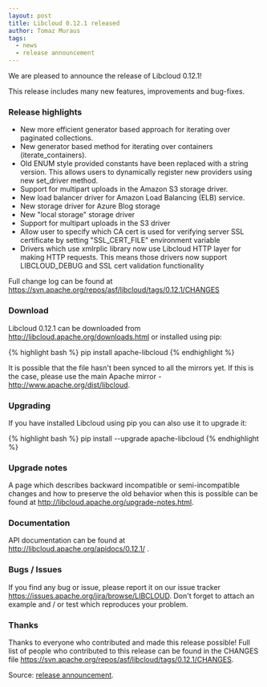 ```yaml
---
layout: post
title: Libcloud 0.12.1 released
author: Tomaz Muraus
tags:
  - news
  - release announcement
---
```


We are pleased to announce the release of Libcloud 0.12.1!

This release includes many new features, improvements and bug-fixes.

### Release highlights

* New more efficient generator based approach for iterating over paginated
  collections.
* New generator based method for iterating over containers
  (iterate_containers).
* Old ENUM style provided constants have been replaced with a string
  version. This allows users to dynamically register new providers using new
  set_driver method.
* Support for multipart uploads in the Amazon S3 storage driver.
* New load balancer driver for Amazon Load Balancing (ELB) service.
* New storage driver for Azure Blog storage
* New "local storage" storage driver
* Support for multipart uploads in the S3 driver
* Allow user to specify which CA cert is used for verifying server SSL
  certificate by setting "SSL_CERT_FILE" environment variable
* Drivers which use xmlrplic library now use Libcloud HTTP layer for making
  HTTP requests. This means those drivers now support LIBCLOUD_DEBUG and SSL
  cert validation functionality

Full change log can be found at
https://svn.apache.org/repos/asf/libcloud/tags/0.12.1/CHANGES

### Download

Libcloud 0.12.1 can be downloaded from
http://libcloud.apache.org/downloads.html
or installed using pip:

{% highlight bash %}
pip install apache-libcloud
{% endhighlight %}

It is possible that the file hasn't been synced to all the mirrors yet. If
this
is the case, please use the main Apache mirror -
http://www.apache.org/dist/libcloud.

### Upgrading

If you have installed Libcloud using pip you can also use it to upgrade it:

{% highlight bash %}
pip install --upgrade apache-libcloud
{% endhighlight %}

### Upgrade notes

A page which describes backward incompatible or semi-incompatible
changes and how to preserve the old behavior when this is possible
can be found at http://libcloud.apache.org/upgrade-notes.html.

### Documentation

API documentation can be found at http://libcloud.apache.org/apidocs/0.12.1/
.

### Bugs / Issues

If you find any bug or issue, please report it on our issue tracker
<https://issues.apache.org/jira/browse/LIBCLOUD>.
Don't forget to attach an example and / or test which reproduces your
problem.

### Thanks

Thanks to everyone who contributed and made this release possible! Full
list of
people who contributed to this release can be found in the CHANGES file
<https://svn.apache.org/repos/asf/libcloud/tags/0.12.1/CHANGES>.

Source: [release announcement][1].

[1]: http://mail-archives.apache.org/mod_mbox/libcloud-users/201302.mbox/%3CCAJMHEmLc0RfSxM9UhXPeTwKiNDbZPsQs6SJMA1o3y1D4Cv+reA@mail.gmail.com%3E
